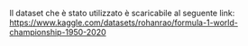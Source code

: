 Il dataset che è stato utilizzato è scaricabile al seguente link:  https://www.kaggle.com/datasets/rohanrao/formula-1-world-championship-1950-2020
